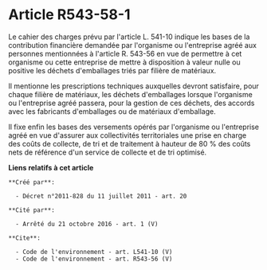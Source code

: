 # Article R543-58-1

Le cahier des charges prévu par l'article L. 541-10 indique les bases de la contribution financière demandée par l'organisme
ou l'entreprise agréé aux personnes mentionnées à l'article R. 543-56 en vue de permettre à cet organisme ou cette entreprise
de mettre à disposition à valeur nulle ou positive les déchets d'emballages triés par filière de matériaux.

Il mentionne les prescriptions techniques auxquelles devront satisfaire, pour chaque filière de matériaux, les déchets
d'emballages lorsque l'organisme ou l'entreprise agréé passera, pour la gestion de ces déchets, des accords avec les
fabricants d'emballages ou de matériaux d'emballage.

Il fixe enfin les bases des versements opérés par l'organisme ou l'entreprise agréé en vue d'assurer aux collectivités
territoriales une prise en charge des coûts de collecte, de tri et de traitement à hauteur de 80 % des coûts nets de
référence d'un service de collecte et de tri optimisé.

**Liens relatifs à cet article**

	**Créé par**:

	  - Décret n°2011-828 du 11 juillet 2011 - art. 20

	**Cité par**:

	  - Arrêté du 21 octobre 2016 - art. 1 (V)

	**Cite**:

	  - Code de l'environnement - art. L541-10 (V)
	  - Code de l'environnement - art. R543-56 (V)
